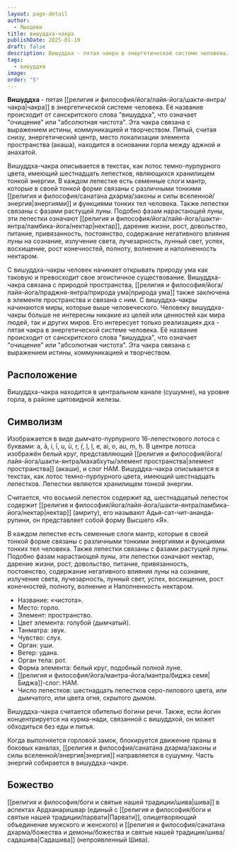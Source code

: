 ```yaml
---
layout: page-detail
author:
  - Яшодеви
title: вишуддха-чакра
publishDate: 2025-01-10
draft: false
description: Вишуддха - пятая чакра в энергетической системе человека. Её название происходит от санскритского слова "вишуддха", что означает "очищение" или "абсолютная чистота". Эта чакра связана с выражением истины, коммуникацией и творчеством.
tags:
  - вишуддха
image: 
order: "5"
---
```

**Вишуддха** - пятая [[религия и философия/йога/лайя-йога/шакти-янтра/чакра|чакра]] в энергетической системе человека. Её название происходит от санскритского слова "вишуддха", что означает "очищение" или "абсолютная чистота". Эта чакра связана с выражением истины, коммуникацией и творчеством.
Пятый, считая снизу, энергетический центр, место локализации элемента пространства (акаша), находится в основании горла между аджной и анахатой.

Вишуддха-чакра описывается в текстах, как лотос темно-пурпурного цвета, имеющий шестнадцать лепестков, являющихся хранилищем тонкой энергии. В каждом лепестке есть семенные слоги мантр, которые в своей тонкой форме связаны с различными тонкими [[религия и философия/санатана дхарма/законы и силы вселенной/энергия|энергиями]] и функциями тонких тел человека. Также лепестки связаны с фазами растущей луны. Подобно фазам нарастающей луны, эти лепестки означают [[религия и философия/йога/лайя-йога/шакти-янтра/ламбика-йога/нектар|нектар]], дарение жизни, рост, довольство, питание, привязанность, постоянство, содержание негативного влияния луны на сознание, излучение света, лучезарность, лунный свет, успех, восхищение, рост конечностей, полноту, волнение и наполненность нектаром.

С вишуддха-чакры человек начинает открывать природу ума как таковую и превосходит свое эгоистичное существование. Вишуддха-чакра связана с природой пространства, [[религия и философия/йога/лайя-йога/праджня-янтра/природа ума|природа ума]] также заключена в элементе пространства и связана с ним. С вишуддха-чакры начинаются миры, которые выше человеческого. Человеку вишуддха-чакры больше не интересны никакие из целей или ценностей как мира людей, так и других миров. Его интересует только реализация».дха - пятая чакра в энергетической системе человека. Её название происходит от санскритского слова "вишуддха", что означает "очищение" или "абсолютная чистота". 
Эта чакра связана с выражением истины, коммуникацией и творчеством.

## Расположение
Вишуддха-чакра находится в центральном канале (сушумне), на уровне горла, в районе щитовидной железы.

## Символизм
Изображается в виде дымчато-пурпурного 16-лепесткового лотоса с буквами: a, ā, i, ī, u, ū, ṛ, ṝ, ḷ, ḷ, e, ai, o, au, ṃ, ḥ. В центре лотоса изображён белый круг, представляющий [[религия и философия/йога/лайя-йога/шакти-янтра/махабхуты/элемент пространства|элемент пространства]] (акаши), и слог HAM. 
Вишуддха-чакра описывается в текстах, как лотос темно-пурпурного цвета, имеющий шестнадцать лепестков. Лепестки являются хранилищем тонкой энергии. 

Считается, что восьмой лепесток содержит яд, шестнадцатый лепесток содержит [[религия и философия/йога/лайя-йога/шакти-янтра/ламбика-йога/нектар|нектар]] (амриту), его называют Адья-сат-чит-ананда-рупини, он представляет собой форму Высшего «Я». 

В каждом лепестке есть семенные слоги мантр, которые в своей тонкой форме связаны с различными тонкими энергиями и функциями тонких тел человека. Также лепестки связаны с фазами растущей луны. 
Подобно фазам нарастающей луны, эти лепестки означают нектар, дарение жизни, рост, довольство, питание, привязанность, постоянство, содержание негативного влияния луны на сознание, излучение света, лучезарность, лунный свет, успех, восхищение, рост конечностей, полноту, волнение и Наполненность нектаром.

- Название: «чистота». 
- Место: горло. 
- Элемент: пространство. 
- Цвет элемента: голубой (дымчатый). 
- Танматра: звук. 
- Чувство: слух. 
- Орган: уши. 
- Ветер: удана. 
- Орган тела: рот. 
- Форма элемента: белый круг, подобный полной луне. 
- [[религия и философия/йога/мантра-йога/мантра/биджа семя|Биджа]]-слог: HAM. 
- Число лепестков: шестнадцать лепестков серо-лилового цвета, или дымчатого, или цвета огня, скрытого дымом. 

Вишуддха-чакра считается обителью богини речи. Также, если йогин концентрируется на курма-нади, связанной с вишуддхой, он может обходиться без еды и питья. 

Когда выполняется горловой замок, блокируется движение праны в боковых каналах, [[религия и философия/санатана дхарма/законы и силы вселенной/энергия|энергия]] направляется в сушумну. Часть энергий собирается в вишуддха-чакре. 

## Божество
[[религия и философия/боги и святые нашей традиции/шива|шива]] в аспектах Ардханаришвар (единый с [[религия и философия/боги и святые нашей традиции/парвати|Парвати]], олицетворяющий объединение мужского и женского) и [[религия и философия/санатана дхарма/божества и демоны/божества и святые нашей традиции/шива/садашива|Садашива]] (непроявленный Шива).
